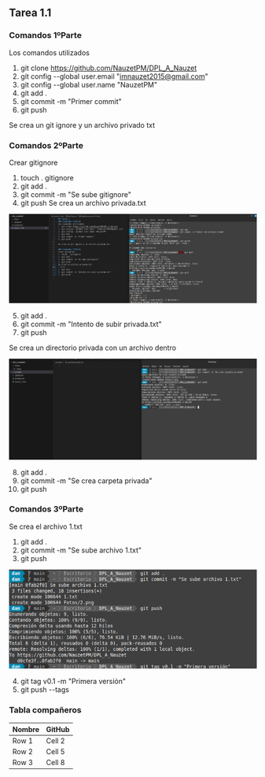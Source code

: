 ## Tarea 1.1
### Comandos 1ºParte
Los comandos utilizados
1. git clone https://github.com/NauzetPM/DPL_A_Nauzet
2. git config --global user.email "imnauzet2015@gmail.com"
3. git config --global user.name "NauzetPM"
4. git add .
5. git commit -m "Primer commit"
6. git push

Se crea un git ignore y un archivo privado txt

### Comandos 2ºParte
Crear gitignore
1. touch . gitignore
2. git add .
3. git commit -m "Se sube gitignore"
4. git push
Se crea un archivo privada.txt

![](/Fotos/1.png)

5. git add .
6. git commit -m "Intento de subir privada.txt"
7. git push

Se crea un directorio privada con un archivo dentro

![](/Fotos/2.png)

8. git add .
9. git commit -m "Se crea carpeta privada"
10. git push

### Comandos 3ºParte

Se crea el archivo 1.txt

1. git add .
2. git commit -m "Se sube archivo 1.txt"
3. git push

![](/Fotos/3.png)

4. git tag v0.1 -m "Primera versión"
5. git push --tags



### Tabla compañeros

| Nombre | GitHub | 
|----------|----------|
| Row 1    | Cell 2   |
| Row 2    | Cell 5   |
| Row 3    | Cell 8   |
